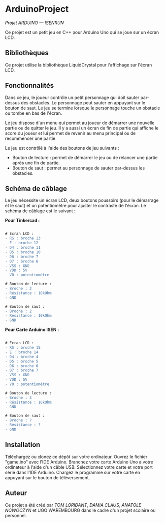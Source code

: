 # ArduinoProject
*Projet ARDUINO — ISENRUN*

Ce projet est un petit jeu en C++ pour Arduino Uno qui se joue sur un écran LCD.

## Bibliothèques

Ce projet utilise la bibliothèque LiquidCrystal pour l'affichage sur l'écran LCD.

## Fonctionnalités
Dans ce jeu, le joueur contrôle un petit personnage qui doit sauter par-dessus des obstacles. Le personnage peut sauter en appuyant sur le bouton de saut. Le jeu se termine lorsque le personnage touche un obstacle ou tombe en bas de l'écran.

Le jeu dispose d'un menu qui permet au joueur de démarrer une nouvelle partie ou de quitter le jeu. 
Il y a aussi un écran de fin de partie qui affiche le score du joueur et lui permet de revenir au menu principal ou de recommencer une partie.

Le jeu est contrôlé à l'aide des boutons de jeu suivants :

* Bouton de lecture : permet de démarrer le jeu ou de relancer une partie après une fin de partie.
* Bouton de saut : permet au personnage de sauter par-dessus les obstacles.

## Schéma de câblage
Le jeu nécessite un écran LCD, deux boutons poussoirs (pour le démarrage et le saut) et un potentiomètre pour ajuster le contraste de l'écran. Le schéma de câblage est le suivant :
 
**Pour Tinkercad :**
``` diff

# Ecran LCD :
- RS : broche 13
- E : broche 12
- D4 : broche 11
- D5 : broche 10
- D6 : broche 7
- D7 : broche 6
- VSS : GND
- VDD : 5V
- V0 : potentiomètre

# Bouton de lecture :
- Broche : 3
- Résistance : 10kOhm
- GND

# Bouton de saut :
- Broche : 2
- Résistance : 10kOhm
- GND
```
**Pour Carte Arduino ISEN** :

``` diff

# Ecran LCD :
- RS : broche 15
- E : broche 14
- D4 : broche 4
- D5 : broche 5
- D6 : broche 6
- D7 : broche 7
- VSS : GND
- VDD : 5V
- V0 : potentiomètre

# Bouton de lecture :
- Broche : 3
- Résistance : 10kOhm
- GND

# Bouton de saut :
- Broche : ?
- Résistance : ?
- GND

```

## Installation
Téléchargez ou clonez ce dépôt sur votre ordinateur.
Ouvrez le fichier "game.ino" avec l'IDE Arduino.
Branchez votre carte Arduino Uno à votre ordinateur à l'aide d'un câble USB.
Sélectionnez votre carte et votre port série dans l'IDE Arduino.
Chargez le programme sur votre carte en appuyant sur le bouton de téléversement.

## Auteur
Ce projet a été créé par *TOM LORIDANT*, *DAMIA CLAUS*, *ANATOLE NOWOCZYN* et UGO WAREMBOURG dans le cadre d'un projet scolaire ou personnel.

